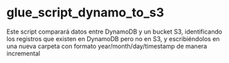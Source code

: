 # glue_script_dynamo_to_s3
Este script comparará datos entre DynamoDB y un bucket S3, identificando los registros que existen en DynamoDB pero no en S3, y escribiéndolos en una nueva carpeta con formato year/month/day/timestamp de manera incremental
